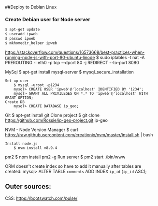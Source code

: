 ##Deploy to Debian Linux

### Create Debian user for Node server
````bash
$ apt-get update
$ useradd ipweb
$ passwd ipweb
$ mkhomedir_helper ipweb
````

https://stackoverflow.com/questions/16573668/best-practices-when-running-node-js-with-port-80-ubuntu-linode
$ sudo iptables -t nat -A PREROUTING -i eth0 -p tcp --dport 80 -j REDIRECT --to-port 8080

MySql
    $ apt-get install mysql-server
    $ mysql_secure_installation

    Set up user
        $ mysql -uroot -p1234
        mysql> CREATE USER 'ipweb'@'localhost' IDENTIFIED BY '1234';
        mysql> GRANT ALL PRIVILEGES ON *.* TO 'ipweb'@'localhost' WITH GRANT OPTION;
    Create DB
        mysql> CREATE DATABASE ip_geo;

Git
    $ apt-get install git
    Clone project
        $ git clone https://github.com/Rossie/ip-geo-project.git ip-geo

NVM - Node Version Manager
    $ curl https://raw.githubusercontent.com/creationix/nvm/master/install.sh | bash

    Install node.js
        $ nvm install v8.9.4

pm2
    $ npm install pm2 -g
    Run server
        $ pm2 start ./bin/www

ORM doesn't create index so have to add it manually after tables are created:
    mysql> ALTER TABLE `comments` ADD INDEX `ip_id` (`ip_id` ASC);


## Outer sources:

CSS: https://bootswatch.com/pulse/